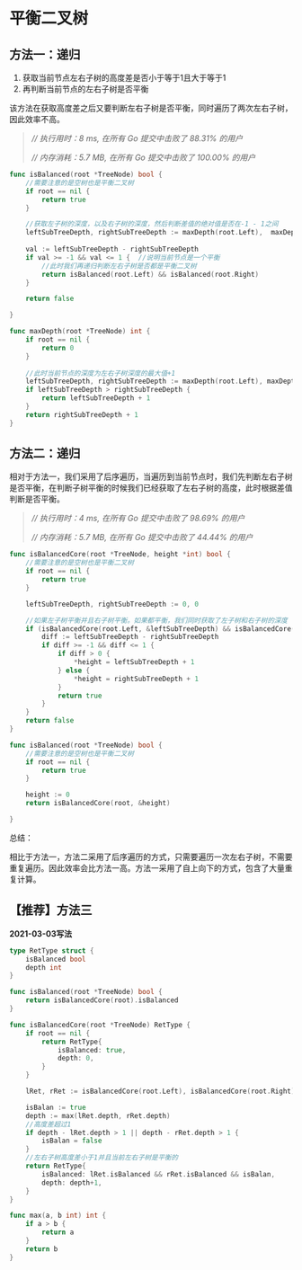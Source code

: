 # 平衡二叉树



## 方法一：递归

1. 获取当前节点左右子树的高度差是否小于等于1且大于等于1
2. 再判断当前节点的左右子树是否平衡

该方法在获取高度差之后又要判断左右子树是否平衡，同时遍历了两次左右子树，因此效率不高。

> *// 执行用时：8 ms, 在所有 Go 提交中击败了 88.31% 的用户*
>
> *// 内存消耗：5.7 MB, 在所有 Go 提交中击败了 100.00% 的用户*



```go
func isBalanced(root *TreeNode) bool {
	//需要注意的是空树也是平衡二叉树
	if root == nil {
		return true
	}

	//获取左子树的深度，以及右子树的深度，然后判断差值的绝对值是否在-1 - 1之间
	leftSubTreeDepth, rightSubTreeDepth := maxDepth(root.Left),  maxDepth(root.Right)
	
	val := leftSubTreeDepth - rightSubTreeDepth
	if val >= -1 && val <= 1 {  //说明当前节点是一个平衡
		//此时我们再递归判断左右子树是否都是平衡二叉树
		return isBalanced(root.Left) && isBalanced(root.Right)
	}

	return false

}

func maxDepth(root *TreeNode) int {
	if root == nil {
		return 0
	}
	
	//此时当前节点的深度为左右子树深度的最大值+1
	leftSubTreeDepth, rightSubTreeDepth := maxDepth(root.Left), maxDepth(root.Right)
	if leftSubTreeDepth > rightSubTreeDepth {
		return leftSubTreeDepth + 1
	}
	return rightSubTreeDepth + 1
}
```







## 方法二：递归

相对于方法一，我们采用了后序遍历，当遍历到当前节点时，我们先判断左右子树是否平衡，在判断子树平衡的时候我们已经获取了左右子树的高度，此时根据差值判断是否平衡。

>*// 执行用时：4 ms, 在所有 Go 提交中击败了 98.69% 的用户*
>
>*// 内存消耗：5.7 MB, 在所有 Go 提交中击败了 44.44% 的用户*

```go
func isBalancedCore(root *TreeNode, height *int) bool {
	//需要注意的是空树也是平衡二叉树
	if root == nil {
		return true
	}

	leftSubTreeDepth, rightSubTreeDepth := 0, 0

	//如果左子树平衡并且右子树平衡。如果都平衡，我们同时获取了左子树和右子树的深度
	if (isBalancedCore(root.Left, &leftSubTreeDepth) && isBalancedCore(root.Right, &rightSubTreeDepth)) {
		diff := leftSubTreeDepth - rightSubTreeDepth
		if diff >= -1 && diff <= 1 {
			if diff > 0 {
				*height = leftSubTreeDepth + 1
			} else {
				*height = rightSubTreeDepth + 1
			}
			return true
		}
	}
	return false
}

func isBalanced(root *TreeNode) bool {
	//需要注意的是空树也是平衡二叉树
	if root == nil {
		return true
	}

	height := 0
	return isBalancedCore(root, &height)

}
```

总结：

相比于方法一，方法二采用了后序遍历的方式，只需要遍历一次左右子树，不需要重复遍历。因此效率会比方法一高。方法一采用了自上向下的方式，包含了大量重复计算。

## 【推荐】方法三

**2021-03-03写法**
```go
type RetType struct {
	isBalanced bool
	depth int
}

func isBalanced(root *TreeNode) bool {
	return isBalancedCore(root).isBalanced
}

func isBalancedCore(root *TreeNode) RetType {
	if root == nil {
		return RetType{
			isBalanced: true,
			depth: 0,
		}
	}

	lRet, rRet := isBalancedCore(root.Left), isBalancedCore(root.Right)

	isBalan := true
	depth := max(lRet.depth, rRet.depth)
	//高度差超过1
	if depth - lRet.depth > 1 || depth - rRet.depth > 1 {
		isBalan = false
	}
	//左右子树高度差小于1并且当前左右子树是平衡的
	return RetType{
		isBalanced: lRet.isBalanced && rRet.isBalanced && isBalan,
		depth: depth+1,
	}
}

func max(a, b int) int {
	if a > b {
		return a
	}
	return b
}
```